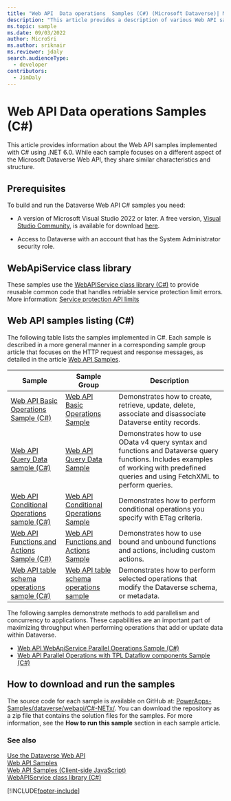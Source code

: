 ```yaml
---
title: "Web API  Data operations  Samples (C#) (Microsoft Dataverse)| Microsoft Docs"
description: "This article provides a description of various Web API samples that are implemented using C#"
ms.topic: sample
ms.date: 09/03/2022
author: MicroSri
ms.author: sriknair
ms.reviewer: jdaly
search.audienceType:
  - developer
contributors:
  - JimDaly
---
```


# Web API Data operations Samples (C#)

This article provides information about the Web API samples implemented with C# using .NET 6.0. While each sample focuses on a different aspect of the Microsoft Dataverse Web API, they share similar characteristics and structure.

<a name="bkmk_prerequisites"></a>

## Prerequisites

To build and run the Dataverse Web API C# samples you need:

- A version of Microsoft Visual Studio 2022 or later. A free version, [Visual Studio Community](https://visualstudio.microsoft.com/vs/community/), is available for download [here](https://visualstudio.microsoft.com/downloads/).

- Access to Dataverse with an account that has the System Administrator security role.

## WebApiService class library

These samples use the [WebAPIService class library (C#)](samples/webapiservice.md) to provide reusable common code that handles retriable service protection limit errors. More information: [Service protection API limits](../api-limits.md)

<a name="bkmk_webApiSamplesListing"></a>

## Web API samples listing (C#)

The following table lists the samples implemented in C#. Each sample is described in a more general manner in a corresponding sample group article that focuses on the HTTP request and response messages, as detailed in the article [Web API Samples](web-api-samples.md).

|Sample|Sample Group|Description|
|------|-----------|------------|
|[Web API Basic Operations Sample (C#)](samples/webapiservice-basic-operations.md)| [Web API Basic Operations Sample](web-api-basic-operations-sample.md)|Demonstrates how to create, retrieve, update, delete, associate and disassociate Dataverse entity records.|
|[Web API Query Data sample (C#)](samples/webapiservice-query-data.md)| [Web API Query Data Sample](web-api-query-data-sample.md)| Demonstrates how to use OData v4 query syntax and functions and Dataverse query functions. Includes examples of working with predefined queries and using FetchXML to perform queries. |
|[Web API Conditional Operations sample (C#)](samples/webapiservice-conditional-operations.md)| [Web API Conditional Operations Sample](web-api-conditional-operations-sample.md) | Demonstrates how to perform conditional operations you specify with ETag criteria.|
|[Web API Functions and Actions Sample (C#)](samples/webapiservice-functions-and-actions.md)|[Web API Functions and Actions Sample](web-api-functions-actions-sample.md)| Demonstrates how to use bound and unbound functions and actions, including custom actions.|
|[Web API table schema operations sample (C#)](samples/webapiservice-metadata-operations.md)|[Web API table schema operations sample](web-api-metadata-operations-sample.md)|Demonstrates how to perform selected operations that modify the Dataverse schema, or metadata.|

The following samples demonstrate methods to add parallelism and concurrency to applications. These capabilities are an important part of maximizing throughput when performing operations that add or update data within Dataverse.

- [Web API WebApiService Parallel Operations Sample (C#)](samples/webapiservice-parallel-operations.md)
- [Web API Parallel Operations with TPL Dataflow components Sample (C#)](samples/webapiservice-tpl-dataflow-parallel-operations.md)

<a name="bkmk_howDownloadRun"></a>

## How to download and run the samples

The source code for each sample is available on GitHub at: [PowerApps-Samples/dataverse/webapi/C#-NETx/](https://github.com/microsoft/PowerApps-Samples/tree/master/dataverse/webapi/CSharp-NETx). You can download the repository as a zip file that contains the solution files for the samples. For more information, see the **How to run this sample** section in each sample article.

### See also

[Use the Dataverse Web API](overview.md)<br />
[Web API Samples](web-api-samples.md)<br />
[Web API Samples (Client-side JavaScript)](web-api-samples-client-side-javascript.md)<br />
[WebAPIService class library (C#)](samples/webapiservice.md)<br />

[!INCLUDE[footer-include](../../../includes/footer-banner.md)]
